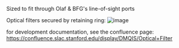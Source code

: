 Sized to fit through Olaf & BFG's line-of-sight ports

Optical filters secured by retaining ring: 
![image](https://github.com/user-attachments/assets/2d3947ad-5769-4685-b689-f01e2c91e019)


for development documentation, see the confluence page: https://confluence.slac.stanford.edu/display/DMQIS/Optical+Filter
